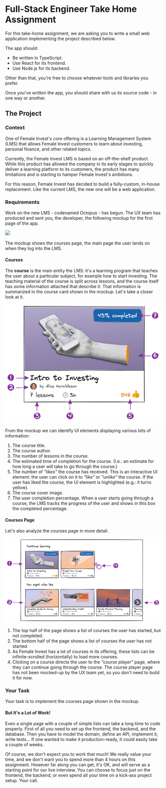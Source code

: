 # Full-Stack Engineer Take Home Assignment

For this take-home assignment, we are asking you to write a small web
application implementing the project described below.

The app should:

- Be written in TypeScript.
- Use React for its frontend.
- Use Node.js for its backend.

Other than that, you're free to choose whatever tools and libraries you prefer.

Once you've written the app, you should share with us its source code - in one
way or another.

## The Project

### Context

One of Female Invest's core offering is a Learning Management System (LMS) that
allows Female Invest customers to learn about investing, personal finance, and
other related topics.

Currently, the Female Invest LMS is based on an off-the-shelf product. While
this product has allowed the company in its early stages to quickly deliver a
learning platform to its customers, the product has many limitations and is
starting to hamper Female Invest's ambitions.

For this reason, Female Invest has decided to build a fully-custom, in-house
replacement. Like the current LMS, the new one will be a web application.

### Requirements

Work on the new LMS - codenamed Octopus - has begun. The UX team has produced
and sent you, the developer, the following mockup for the first page of the app.

![](./images/courses-page.excalidraw.png)

The mockup shows the courses page, the main page the user lands on when they log
into the LMS.

#### Courses

The **course** is the main entity the LMS: it's a learning program that teaches
the user about a particular subject, for example how to start investing. The
teaching material of the course is split across lessons, and the course itself
has some information attached that describe it. That information is summarized
in the course card shown in the mockup. Let's take a closer look at it.

![](./images/course-card-explained.excalidraw.png)

From the mockup we can identify UI elements displaying various bits of
information:

1. The course title.
2. The course author.
3. The number of lessons in the course.
4. The estimated time of completion for the course. (I.e.: an estimate for how
   long a user will take to go through the course.)
5. The number of _"likes"_ the course has received. This is an interactive UI
   element: the user can click on it to _"like"_ or _"unlike"_ the course. If
   the user has liked the course, the UI element is highlighted (e.g.: it turns
   yellow).
6. The course cover image.
7. The user completion percentage. When a user starts going through a course,
   the LMS tracks the progress of the user and shows in this box the completed
   percentage.

#### Courses Page

Let's also analyze the courses page in more detail.

![](./images/courses-page-explained.excalidraw.png)

1. The top half of the page shows a list of courses the user has started, but
   not completed.
2. The bottom half of the page shows a list of courses the user has not started.
3. As Female Invest has a lot of courses in its offering, these lists can be
   infinite-scrolled (horizontally) to load more courses.
4. Clicking on a course directs the user to the _"course player"_ page, where
   they can continue going through the course. The course player page has not
   been mocked-up by the UX team yet, so you don't need to build it for now.

### Your Task

Your task is to implement the courses page shown in the mockup.

#### But It's a Lot of Work!

Even a single page with a couple of simple lists can take a long time to code
properly. First of all you need to set up the frontend, the backend, and the
database. Then you have to model the domain, define an API, implement it, write
tests... If one wanted to make it production-ready, it could easily take a
couple of weeks.

Of course, we don't expect you to work that much! We really value your time, and
we don't want you to spend more than 4 hours on this assignment. However far
along you can get, it's OK, and will serve as a starting point for our live
interview. You can choose to focus just on the frontend, the backend, or even
spend all your time on a kick-ass project setup. Your call.

